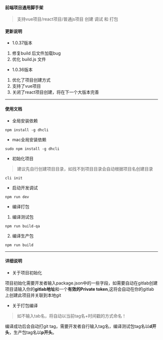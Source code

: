 #### 前端项目通用脚手架
> 支持vue项目/react项目/普通js项目 创建 调试 和 打包

#### 更新说明

- 1.0.37版本

1. 修复build 后文件加载bug
2. 优化 build.js 文件

- 1.0.36版本
1. 优化了项目创建方式
2. 支持了vue项目
3. 关闭了react项目创建，将在下一个大版本完善

***

#### 使用文档
- 全局安装依赖

`npm install -g dhcli`

- mac全局安装依赖

`sudo npm install -g dhcli`

- 初始化项目
> 建议先自行创建项目目录，如找不到项目目录会自动根据项目名创建目录

`cli init`

- 启动开发调试

`npm run dev`

- 编译打包

1. 编译测试包

`npm run build-qa`

2. 编译生产包

`npm run build`

***

#### 详细说明

- 关于项目初始化

项目初始化需要开发者输入package.json中的一些字段，如需要自动在gitlab创建项目请输入你的**gitlab地址**和一个**有效的Private token**,这将会自动在你的gitlab上创建此项目并关联到本地git

- 关于打包编译

> 如不输入tab名，将自动以当前tag名+时间戳的方式命名！

编译成功后会自动打git tag，需要开发者自行输入tag名，编译测试包tag名以**d开头**，生产包tag名以**p开头**。
